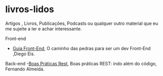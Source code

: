 # livros-lidos

Artigos , Livros, Publicações, Podcasts ou qualquer outro material que eu me sujeite a ler e achar interessante.


Front-end
- [Guia Front-End](https://www.casadocodigo.com.br/products/livro-guia-frontend), O caminho das pedras para ser um dev Front-End ,Diego Eis.

Back-end
-[Boas Práticas Rest](https://medium.com/trainingcenter/boas-pr%C3%A1ticas-rest-indo-al%C3%A9m-do-c%C3%B3digo-4f1d8875b9ab), Boas práticas REST: indo além do código, Fernando Almeida.
